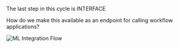 The last step in this cycle is 
INTERFACE

How do we make this available as an endpoint for calling workflow applications?  

![ML Integration Flow](interface.png)
